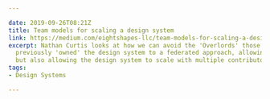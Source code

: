 ```yaml
---

date: 2019-09-26T08:21Z
title: Team models for scaling a design system
link: https://medium.com/eightshapes-llc/team-models-for-scaling-a-design-system-2cf9d03be6a0
excerpt: Nathan Curtis looks at how we can avoid the 'Overlords' those who may have
  previously 'owned' the design system to a federated approach, allowing consistency
  but also allowing the design system to scale with multiple contributors.
tags:
- Design Systems

---
```

